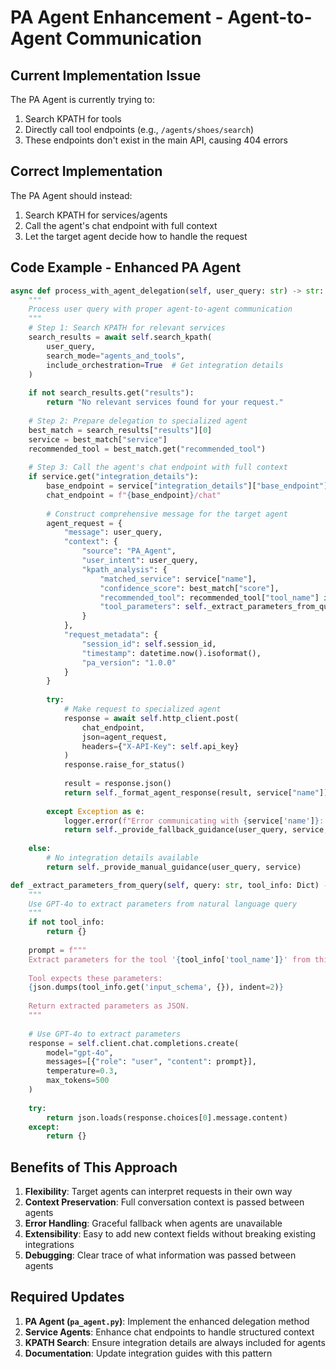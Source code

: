 # PA Agent Enhancement - Agent-to-Agent Communication

## Current Implementation Issue

The PA Agent is currently trying to:
1. Search KPATH for tools
2. Directly call tool endpoints (e.g., `/agents/shoes/search`)
3. These endpoints don't exist in the main API, causing 404 errors

## Correct Implementation

The PA Agent should instead:
1. Search KPATH for services/agents
2. Call the agent's chat endpoint with full context
3. Let the target agent decide how to handle the request

## Code Example - Enhanced PA Agent

```python
async def process_with_agent_delegation(self, user_query: str) -> str:
    """
    Process user query with proper agent-to-agent communication
    """
    # Step 1: Search KPATH for relevant services
    search_results = await self.search_kpath(
        user_query, 
        search_mode="agents_and_tools",
        include_orchestration=True  # Get integration details
    )
    
    if not search_results.get("results"):
        return "No relevant services found for your request."
    
    # Step 2: Prepare delegation to specialized agent
    best_match = search_results["results"][0]
    service = best_match["service"]
    recommended_tool = best_match.get("recommended_tool")
    
    # Step 3: Call the agent's chat endpoint with full context
    if service.get("integration_details"):
        base_endpoint = service["integration_details"]["base_endpoint"]
        chat_endpoint = f"{base_endpoint}/chat"
        
        # Construct comprehensive message for the target agent
        agent_request = {
            "message": user_query,
            "context": {
                "source": "PA_Agent",
                "user_intent": user_query,
                "kpath_analysis": {
                    "matched_service": service["name"],
                    "confidence_score": best_match["score"],
                    "recommended_tool": recommended_tool["tool_name"] if recommended_tool else None,
                    "tool_parameters": self._extract_parameters_from_query(user_query, recommended_tool)
                }
            },
            "request_metadata": {
                "session_id": self.session_id,
                "timestamp": datetime.now().isoformat(),
                "pa_version": "1.0.0"
            }
        }
        
        try:
            # Make request to specialized agent
            response = await self.http_client.post(
                chat_endpoint,
                json=agent_request,
                headers={"X-API-Key": self.api_key}
            )
            response.raise_for_status()
            
            result = response.json()
            return self._format_agent_response(result, service["name"])
            
        except Exception as e:
            logger.error(f"Error communicating with {service['name']}: {e}")
            return self._provide_fallback_guidance(user_query, service, recommended_tool)
    
    else:
        # No integration details available
        return self._provide_manual_guidance(user_query, service)

def _extract_parameters_from_query(self, query: str, tool_info: Dict) -> Dict:
    """
    Use GPT-4o to extract parameters from natural language query
    """
    if not tool_info:
        return {}
    
    prompt = f"""
    Extract parameters for the tool '{tool_info['tool_name']}' from this query: "{query}"
    
    Tool expects these parameters:
    {json.dumps(tool_info.get('input_schema', {}), indent=2)}
    
    Return extracted parameters as JSON.
    """
    
    # Use GPT-4o to extract parameters
    response = self.client.chat.completions.create(
        model="gpt-4o",
        messages=[{"role": "user", "content": prompt}],
        temperature=0.3,
        max_tokens=500
    )
    
    try:
        return json.loads(response.choices[0].message.content)
    except:
        return {}
```

## Benefits of This Approach

1. **Flexibility**: Target agents can interpret requests in their own way
2. **Context Preservation**: Full conversation context is passed between agents
3. **Error Handling**: Graceful fallback when agents are unavailable
4. **Extensibility**: Easy to add new context fields without breaking existing integrations
5. **Debugging**: Clear trace of what information was passed between agents

## Required Updates

1. **PA Agent (`pa_agent.py`)**: Implement the enhanced delegation method
2. **Service Agents**: Enhance chat endpoints to handle structured context
3. **KPATH Search**: Ensure integration details are always included for agents
4. **Documentation**: Update integration guides with this pattern
